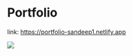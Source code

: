 # Portfolio 

link: https://portfolio-sandeep1.netlify.app

<img src="https://github.com/SandeepGurjar1/Portfolio/assets/101051507/0962e57b-16b6-4333-8596-544a91ed89ed">
